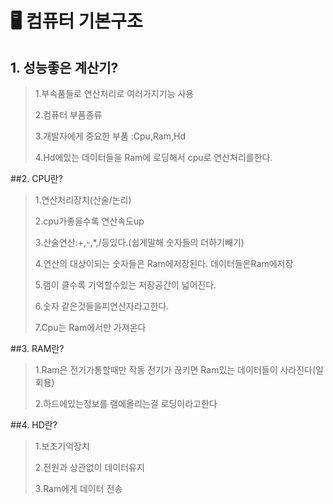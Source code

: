 # 🖥️ 컴퓨터 기본구조
 
 ## 1. 성능좋은 계산기?

> 1.부속품들로 연산처리로 여러가지기능 사용
>
> 2.컴퓨터 부품종류
>
> 3.개발자에게 중요한 부품 :Cpu,Ram,Hd
> 
> 4.Hd에있는 데이터들을 Ram에 로딩해서 cpu로 연산처리를한다.
	
	
##2. CPU란?

>1.연산처리장치(산술/논리)
>
>2.cpu가좋을수록 연산속도up
>
>3.산술연산:+,-,*,/등있다.(쉽게말해 숫자들의 더하기빼기)
>
>4.연산의 대상이되는 숫자들은 Ram에저장된다. 데이터들은Ram에저장
>
>5.램이 클수록 기억할수있는 저장공간이 넓어진다.
>
>6.숫자 같은것들을피연산자라고한다.
>
>7.Cpu는 Ram에서만 가져온다

##3. RAM란?
>1.Ram은 전기가통할때만 작동 전기가 끊키면 Ram있는 데이터들이 사라진다(일회용)
>
>2.하드에있는정보를 램에올리는걸 로딩이라고한다


##4. HD란?

>1.보조기억장치
>
>2.전원과 상관없이 데이터유지
>
>3.Ram에게 데이터 전송


